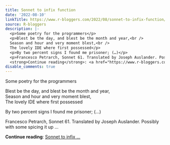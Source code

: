 ```yaml
---
title: Sonnet to infix function
date: '2022-08-10'
linkTitle: https://www.r-bloggers.com/2022/08/sonnet-to-infix-function/
source: R-bloggers
description: |-
  <p>Some poetry for the programmers</p>
  <p>Blest be the day, and blest be the month and year,<br />
  Season and hour and very moment blest,<br />
  The lovely IDE where first possessed</p>
  <p>By two percent signs I found me prisoner; (…)</p>
  <p>Francesco Petrarch, Sonnet 61. Translated by Joseph Auslander. Possibly with some spicing it up ...</p>
  <strong>Continue reading</strong>: <a href="https://www.r-bloggers.com/2022/08/sonnet-to-infix-function/">Sonnet to infix ...
disable_comments: true
---
```

<p>Some poetry for the programmers</p>
<p>Blest be the day, and blest be the month and year,<br />
Season and hour and very moment blest,<br />
The lovely IDE where first possessed</p>
<p>By two percent signs I found me prisoner; (…)</p>
<p>Francesco Petrarch, Sonnet 61. Translated by Joseph Auslander. Possibly with some spicing it up ...</p>
<strong>Continue reading</strong>: <a href="https://www.r-bloggers.com/2022/08/sonnet-to-infix-function/">Sonnet to infix ...
